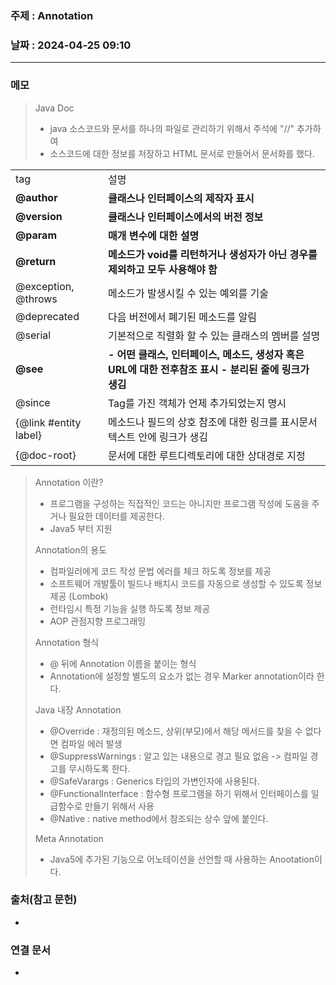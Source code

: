 ### 주제 : Annotation

### 날짜 : 2024-04-25 09:10
----
### 메모
> Java Doc
> 	- java 소스코드와 문서를 하나의 파일로 관리하기 위해서 주석에 "//" 추가하여
> 	- 소스코드에 대한 정보를 저장하고 HTML 문서로 만들어서 문서화를 했다.

|                       |                                                                  |
| --------------------- | ---------------------------------------------------------------- |
| tag                   | 설명                                                               |
| **@author**           | **클래스나 인터페이스의 제작자 표시**                                           |
| **@version**          | **클래스나 인터페이스에서의 버전 정보**                                          |
| **@param**            | **매개 변수에 대한 설명**                                                 |
| **@return**           | **메소드가 void를 리턴하거나 생성자가 아닌 경우를 제외하고 모두 사용해야 함**                  |
| @exception, @throws   | 메소드가 발생시킬 수 있는 예외를 기술                                            |
| @deprecated           | 다음 버전에서 폐기된 메소드를 알림                                              |
| @serial               | 기본적으로 직렬화 할 수 있는 클래스의 멤버를 설명                                     |
| **@see**              | **- 어떤 클래스, 인터페이스, 메소드, 생성자 혹은 URL에 대한 전후참조 표시 - 분리된 줄에 링크가 생김** |
| @since                | Tag를 가진 객체가 언제 추가되었는지 명시                                         |
| {@link #entity label} | 메소드나 필드의 상호 참조에 대한 링크를 표시문서 텍스트 안에 링크가 생김                        |
| {@doc-root}           | 문서에 대한 루트디렉토리에 대한 상대경로 지정                                        |
> Annotation 이란?
> 	- 프로그램을 구성하는 직접적인 코드는 아니지만 프로그램 작성에 도움을 주거나 필요한 데이터를 제공한다.
> 	- Java5 부터 지원
> 
> Annotation의 용도
> 	- 컴파일러에게 코드 작성 문법 에러를 체크 하도록 정보를 제공
> 	- 소프트웨어 개발툴이 빌드나 배치시 코드를 자동으로 생성할 수 있도록 정보 제공 (Lombok)
> 	- 런타임시 특정 기능을 실행 하도록 정보 제공
> 	- AOP 관점지향 프로그래밍
> 
> Annotation 형식
> 	- @ 뒤에 Annotation 이름을 붙이는 형식
> 	- Annotation에 설정할 별도의 요소가 없는 경우 Marker annotation이라 한다.
> 
> Java 내장 Annotation
> 	- @Override : 재정의된 메소드, 상위(부모)에서 해당 메서드를 찾을 수 없다면 컴파일 에러 발생
> 	- @SuppressWarnings : 알고 있는 내용으로 경고 필요 없음 -> 컴파일 경고를 무시하도록 한다.
> 	- @SafeVarargs : Generics 타입의 가변인자에 사용된다.
> 	- @FunctionalInterface : 함수형 프로그램을 하기 위해서 인터페이스를 일급함수로 만들기 위해서 사용
> 	- @Native : native method에서 참조되는 상수 앞에 붙인다.
> 
> Meta Annotation
> 	- Java5에 추가된 기능으로 어노테이션을 선언할 때 사용하는 Anootation이다.
### 출처(참고 문헌)
-

### 연결 문서
-
